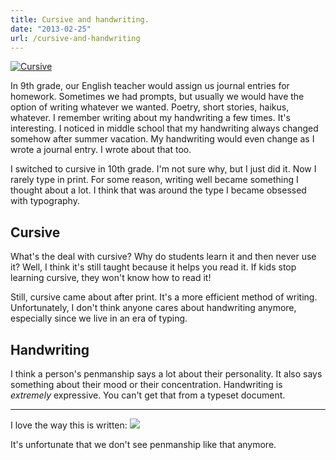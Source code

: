 ```yaml
---
title: Cursive and handwriting.
date: "2013-02-25"
url: /cursive-and-handwriting
---
```



[![Cursive](https://media.tumblr.com/bc1152643e44e893d1c062ad017566d4/tumblr_inline_mirlifszuF1qz4rgp.jpg)](/img/copied/cursive.jpg)

In 9th grade, our English teacher would assign us journal entries for homework. Sometimes we had prompts, but usually we would have the option of writing whatever we wanted. Poetry, short stories, haikus, whatever. I remember writing about my handwriting a few times. It's interesting. I noticed in middle school that my handwriting always changed somehow after summer vacation. My handwriting would even change as I wrote a journal entry. I wrote about that too.

I switched to cursive in 10th grade. I'm not sure why, but I just did it. Now I rarely type in print. For some reason, writing well became something I thought about a lot. I think that was around the type I became obsessed with typography.

Cursive
----
What's the deal with cursive? Why do students learn it and then never use it? Well, I think it's still taught because it helps you read it. If kids stop learning cursive, they won't know how to read it!

Still, cursive came about after print. It's a more efficient method of writing. Unfortunately, I don't think anyone cares about handwriting anymore, especially since we live in an era of typing.

Handwriting
----
I think a person's penmanship says a lot about their personality. It also says something about their mood or their concentration. Handwriting is *extremely* expressive. You can't get that from a typeset document.

--------

I love the way this is written:
![](https://media.tumblr.com/7d6eb5c1d4d03ee7256a16afdf88abd3/tumblr_inline_mirlveSU0H1qz4rgp.jpg)

It's unfortunate that we don't see penmanship like that anymore.

